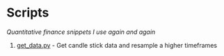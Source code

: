# Scripts
*Quantitative finance snippets I use again and again*

1. [get_data.py](https://github.com/anfederico/qscripts/blob/master/get_data.py) - Get candle stick data and resample a higher timeframes
